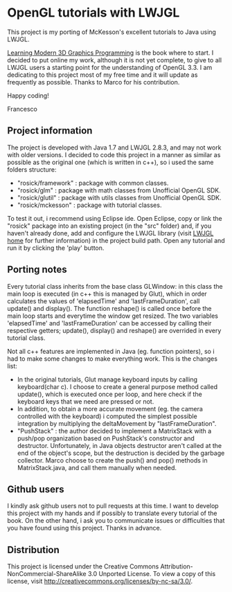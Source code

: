 OpenGL tutorials with LWJGL
===========================

This project is my porting of McKesson's excellent tutorials to Java using LWJGL.

[Learning Modern 3D Graphics Programming](http://www.arcsynthesis.org/gltut/index.html) is the book where to start. 
I decided to put online my work, although it is not yet complete, to give to all LWJGL users a starting point for the understanding of OpenGL 3.3.
I am dedicating to this project most of my free time and it will update as frequently as possible.
Thanks to Marco for his contribution.

Happy coding! 

Francesco



Project information
-------------------
The project is developed with Java 1.7 and LWJGL 2.8.3, and may not work with older versions.
I decided to code this project in a manner as similar as possible as the original one (which is written in c++), so i used the same folders structure:

* "rosick/framework" : package with common classes.
* "rosick/glm"       : package with math classes from Unofficial OpenGL SDK.
* "rosick/glutil"    : package with utils classes from Unofficial OpenGL SDK.
* "rosick/mckesson"  : package with tutorial classes.

To test it out, i recommend using Eclipse ide. Open Eclipse, copy or link the "rosick" package into an existing project (in the "src" folder) and, if you haven't already done, 
add and configure the LWJGL library (visit [LWJGL home](http://www.lwjgl.org/) for further information) in the project build path. Open any tutorial and run it by clicking the
'play' button.


Porting notes
-------------
Every tutorial class inherits from the base class GLWindow: in this class the main loop is executed (in c++ this is managed by Glut), 
which in order calculates the values of 'elapsedTime' and 'lastFrameDuration', call update() and display(). The function reshape() is called once before the main loop starts and 
everytime the window get resized. The two variables 'elapsedTime' and 'lastFrameDuration' can be accessed by calling their respective getters; update(), display() 
and reshape() are overrided in every tutorial class. 

Not all c++ features are implemented in Java (eg. function pointers), so i had to make some changes to make everything work.
This is the changes list:

* In the original tutorials, Glut manage keyboard inputs by calling keyboard(char c). I choose to create a general purpose method called update(), which is executed 
once per loop, and here check if the keyboard keys that we need are pressed or not.
* In addition, to obtain a more accurate movement (eg. the camera controlled with the keyboard) i computed the simplest 
possible integration by multiplying the deltaMovement by "lastFrameDuration".
* "PushStack" : the author decided to implement a MatrixStack with a push/pop organization based on PushStack's constructor and destructor. 
Unfortunately, in Java objects destructor aren't called at the end of the object's scope, but the destruction is decided by the garbage collector.
Marco choose to create the push() and pop() methods in MatrixStack.java, and call them manually when needed.


Github users
------------

I kindly ask github users not to pull requests at this time.
I want to develop this project with my hands and if possibly to translate every tutorial of the book.
On the other hand, i ask you to communicate issues or difficulties that you have found using this project.
Thanks in advance.



Distribution
------------

This project is licensed under the Creative Commons Attribution-NonCommercial-ShareAlike 3.0 Unported License. 
To view a copy of this license, visit http://creativecommons.org/licenses/by-nc-sa/3.0/.